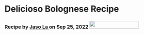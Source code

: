 
# Delicioso Bolognese Recipe

<h3> Recipe by <a  
  href= "https://www.bluegolf.com/a/#/players/player/jlai124" target= "_blank" > 
  Jaso La </a> 
   on Sep 25, 2022 
  <img
     src="https://t4.ftcdn.net/jpg/02/79/46/49/360_F_279464964_DIsefAQc0WxfiXRIwEH6m6OPKjCfTP3X.jpg" width="163" height="25" 
  />
   
</h3>



















